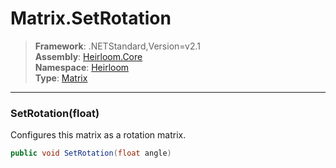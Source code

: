 # Matrix.SetRotation

> **Framework**: .NETStandard,Version=v2.1  
> **Assembly**: [Heirloom.Core][0]  
> **Namespace**: [Heirloom][0]  
> **Type**: [Matrix][1]  

--------------------------------------------------------------------------------

### SetRotation(float)

Configures this matrix as a rotation matrix.

```cs
public void SetRotation(float angle)
```

[0]: ..\Heirloom.Core.md
[1]: Heirloom.Matrix.md
